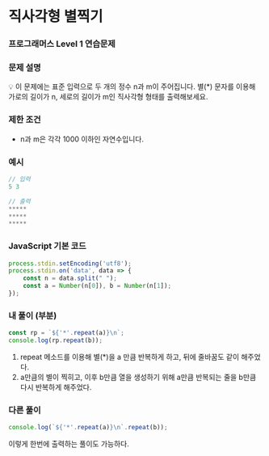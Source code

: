 # 직사각형 별찍기

### 프로그래머스 Level 1 연습문제

### 문제 설명

<aside>
💡 이 문제에는 표준 입력으로 두 개의 정수 n과 m이 주어집니다. 
별(*) 문자를 이용해 가로의 길이가 n, 세로의 길이가 m인 직사각형 형태를 출력해보세요.

</aside>

### 제한 조건

- n과 m은 각각 1000 이하인 자연수입니다.

### 예시

```jsx
// 입력
5 3

// 출력
*****
*****
*****
```

### JavaScript 기본 코드

```jsx
process.stdin.setEncoding('utf8');
process.stdin.on('data', data => {
    const n = data.split(" ");
    const a = Number(n[0]), b = Number(n[1]);
});
```

### 내 풀이 (부분)

```jsx
const rp = `${'*'.repeat(a)}\n`;
console.log(rp.repeat(b));
```

1. repeat 메소드를 이용해 별(*)을 a 만큼 반복하게 하고, 뒤에 줄바꿈도 같이 해주었다.
2. a만큼의 별이 찍히고, 이후 b만큼 열을 생성하기 위해 a만큼 반복되는 줄을 b만큼 다시 반복하게 해주었다.

### 다른 풀이

```jsx
console.log(`${'*'.repeat(a)}\n`.repeat(b));
```

이렇게 한번에 출력하는 풀이도 가능하다.